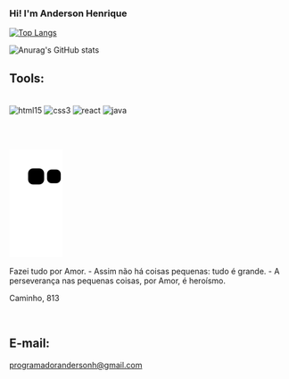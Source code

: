 ### Hi! I'm Anderson Henrique

[![Top Langs](https://github-readme-stats.vercel.app/api/top-langs/?username=andersonhcc&layout=compact)](https://github.com/anuraghazra/github-readme-stats)

![Anurag's GitHub stats](https://github-readme-stats.vercel.app/api?username=andersonhcc&show_icons=true&theme=gruvbox)

## Tools:
<div style="display: inline_block"><br/>
<img align ="center" alt="html15" src="https://img.shields.io/badge/HTML5-E34F26?style=for-the-badge&logo=html5&logoColor=white"/>

<img align ="center" alt="css3" src="https://img.shields.io/badge/CSS3-1572B6?style=for-the-badge&logo=css3&logoColor=white"/>

<img align ="center" alt="react" src="https://img.shields.io/badge/React-20232A?style=for-the-badge&logo=react&logoColor=61DAFB"/>


<img align ="center" alt="java" src="https://img.shields.io/badge/Java-ED8B00?style=for-the-badge&logo=java&logoColor=white"/>

</div>

<br/> <br/>

![snake gif](https://github.com/andersonhcc/andersonhcc/blob/output/github-contribution-grid-snake.svg)



Fazei tudo por Amor. - Assim não há coisas pequenas: tudo é grande. - A perseverança nas pequenas coisas, por Amor, é heroísmo.

Caminho, 813

<br/>

## E-mail:
programadorandersonh@gmail.com
